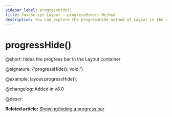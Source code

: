 ```yaml
---
sidebar_label: progressHide()
title: JavaScript Layout - progressHide() Method 
description: You can explore the progressHide method of Layout in the documentation of the DHTMLX JavaScript UI library. Browse developer guides and API reference, try out code examples and live demos, and download a free 30-day evaluation version of DHTMLX Suite 7.
---
```


# progressHide()

@short: hides the progress bar in the Layout container

@signature: {'progressHide(): void;'}

@example:
layout.progressHide();

@changelog: Added in v8.0

@descr:

**Related article:** [Showing/hiding a progress bar](layout/work_with_layout.md#showinghiding-a-progress-bar)